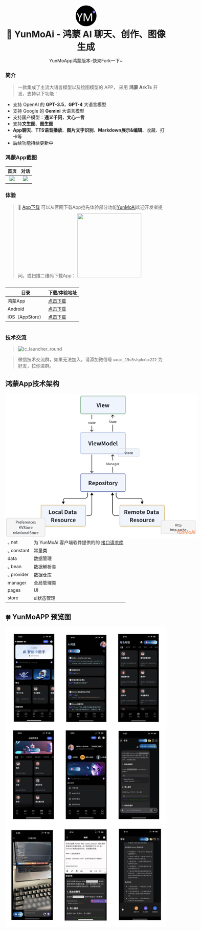 <a name="readme-top"></a>

<br />
<div align="center">
   <a href="https://github.com/gracienewd/openharmony-App-YunmoAi">
    <img alt="ic_launcher_round" src="https://github.com/gracienewd/openharmony-App-YunmoAi/blob/master/doc/images/ic_launcher_round.png" width="65">
  </a>
  <h1 style="margin: 0;" align="center">🚀 YunMoAi - 鸿蒙 AI 聊天、创作、图像生成</h1>
  <p>
    YunMoApp鸿蒙版本-快来Fork一下~
  </p>
</div>

### 简介
> 一款集成了主流大语言模型以及绘图模型的 APP， 采用 **鸿蒙 ArkTs** 开发，支持以下功能：
- 支持 OpenAI 的 **GPT-3.5**，**GPT-4** 大语言模型
- 支持 Google 的 **Gemini** 大语言模型
- 支持国产模型：**通义千问**，**文心一言**
- 支持**文生图**、**图生图**
- **App聊天**、**TTS语音播放**、**图片文字识别**、**Markdown展示&编辑**、收藏、打卡等
- 后续功能持续更新中

### 鸿蒙App截图
|                                                首页                                                |                                                对话                                                | 
   |:------------------------------------------------------------------------------------------------:|:------------------------------------------------------------------------------------------------:| 
| <img  width="240" src="https://yunmonitor.oss-cn-hangzhou.aliyuncs.com/github/hongmeng_1.png" /> | <img  width="240" src="https://yunmonitor.oss-cn-hangzhou.aliyuncs.com/github/hongmeng_2.png" /> | 


### 体验
> 🌈 [App下载](http://yunmoapp.yunmonitor.com/) 可以从官网下载App抢先体验部分功能[YunMoAi](http://yunmoapp.yunmonitor.com/)欢迎开发者提问。或扫描二维码下载App：
> <img height="200px" width="200px" style="margin-top:10px;" src="https://yunmonitor.oss-cn-hangzhou.aliyuncs.com/github/httpsm.yunmonitor.comdownload%20%281%29.png" />

<div style="display:flex;flex-direction:row;just-content:center;align-items:center;width:'100%'">

| 目录            | 下载/体验地址                                                                                                                  | 
|---------------|--------------------------------------------------------------------------------------------------------------------------|
| 鸿蒙App         | [点击下载](https://github.com/gracienewd/openharmony-App-YunmoAi/blob/master/doc/app/heelo-default-1.0.0.app)                |
| Android       | [点击下载](https://yunmonitor.oss-cn-hangzhou.aliyuncs.com/app/yunmoai_website.apk) |
| iOS（AppStore） | [点击下载](https://apps.apple.com/cn/app/yunmoai/id6503045016)                                                               |

</div>


### 技术交流

> <img alt="ic_launcher_round" src="https://yunmonitor.oss-cn-hangzhou.aliyuncs.com/github/wechat.jpg" width="300">

>  微信技术交流群，如果无法加入，请添加微信号 `wxid_15u5shphxbc222` 为好友，拉你进群。

## 鸿蒙App技术架构

<div style="position:absolute;">
   <img height="450px" src="https://github.com/gracienewd/openharmony-App-YunmoAi/blob/master/doc/images/architecture.png" align="right" />
</div>

**开发工具**
- DevEco Studio NEXT Developer Beta1
- Build Version: 5.0.3.403

**语言**
- ArkTs [👉前往](https://developer.huawei.com/consumer/cn/doc/harmonyos-guides-V2/arkts-get-started-0000001504769321-V2)

**架构**
- Base on [MVVM](https://en.wikipedia.org/wiki/Model%E2%80%93view%E2%80%93viewmodel) + [Repository](https://docs.microsoft.com/ja-jp/dotnet/architecture/microservices/microservice-ddd-cqrs-patterns/infrastructure-persistence-layer-design)

<br />
<br />
<br />

<br />
<br />
<br />


## 鸿蒙App代码结构

| 目录         | 说明                                                                                                                                                     |
|------------|--------------------------------------------------------------------------------------------------------------------------------------------------------|
| common     | 通用包                                                                                                                                                    |
| ⌞ net      | 为 YunMoAi 客户端软件提供的的 <a href="https://github.com/gracienewd/openharmony-App-YunmoAi/blob/master/entry/src/main/ets/common/net/RequestUtils.ets">接口请求库</a> |
| ⌞ constant | 常量类                                                                                                                                                    |
| data       | 数据管理                                                                                                                                                   |
| ⌞ bean     | 数据解析类                                                                                                                                                  |
| ⌞ provider | 数据仓库                                                                                                                                                   | |
| manager    | 全局<a src="https://github.com/gracienewd/openharmony-App-YunmoAi/tree/master/entry/src/main/ets/manager">管理类</a>                                        |
| pages      | UI                                                                                                                                                     |
| store      | ui<a src="https://github.com/gracienewd/openharmony-App-YunmoAi/tree/master/entry/src/main/ets/store">状态管理</a>                                         |

## 🍀 YunMoAPP 预览图

![image](https://github.com/gracienewd/openharmony-App-YunmoAi/blob/master/doc/images/app_images.jpg)


